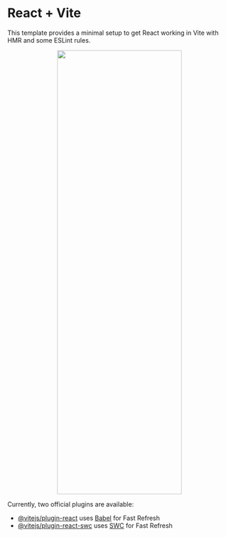 # React + Vite

This template provides a minimal setup to get React working in Vite with HMR and some ESLint rules.





<p align="center">
<img src="https://github.com/user-attachments/assets/348484c5-24f9-4ca2-b1f4-6d3cc52362ff" width="280" height="1000">
</p>



Currently, two official plugins are available:

- [@vitejs/plugin-react](https://github.com/vitejs/vite-plugin-react/blob/main/packages/plugin-react/README.md) uses [Babel](https://babeljs.io/) for Fast Refresh
- [@vitejs/plugin-react-swc](https://github.com/vitejs/vite-plugin-react-swc) uses [SWC](https://swc.rs/) for Fast Refresh
